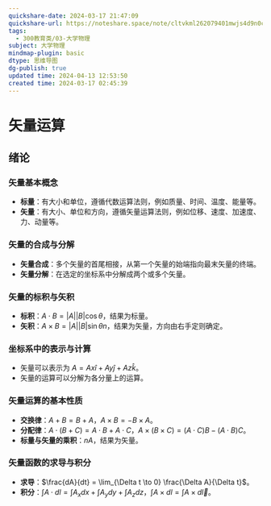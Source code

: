```yaml
---
quickshare-date: 2024-03-17 21:47:09
quickshare-url: https://noteshare.space/note/cltvkml262079401mwjs4d9n0c#JLg3bdyECR7tpnLmGtPU2famQsjvuyaNU5Aqbg9oI08
tags:
  - 300教育类/03-大学物理
subject: 大学物理
mindmap-plugin: basic
dtype: 思维导图
dg-publish: true
updated time: 2024-04-13 12:53:50
created time: 2024-03-17 02:45:39
---
```


# 矢量运算

## 绪论

### 矢量基本概念
- **标量**：有大小和单位，遵循代数运算法则，例如质量、时间、温度、能量等。
- **矢量**：有大小、单位和方向，遵循矢量运算法则，例如位移、速度、加速度、力、动量等。

### 矢量的合成与分解
- **矢量合成**：多个矢量的首尾相接，从第一个矢量的始端指向最末矢量的终端。
- **矢量分解**：在选定的坐标系中分解成两个或多个矢量。

### 矢量的标积与矢积
- **标积**：$A \cdot B = |A||B|\cos\theta$，结果为标量。
- **矢积**：$A \times B = |A||B|\sin\theta n$，结果为矢量，方向由右手定则确定。

### 坐标系中的表示与计算
- 矢量可以表示为 $A = Ax\hat{i} + Ay\hat{j} + Az\hat{k}$。
- 矢量的运算可以分解为各分量上的运算。

### 矢量运算的基本性质
- **交换律**：$A+B = B+A$，$A \times B = -B \times A$。
- **分配律**：$A \cdot (B+C) = A \cdot B + A \cdot C$，$A \times (B \times C) = (A \cdot C)B - (A \cdot B)C$。
- **标量与矢量的乘积**：$nA$，结果为矢量。

### 矢量函数的求导与积分
- **求导**：$\frac{dA}{dt} = \lim_{\Delta t \to 0} \frac{\Delta A}{\Delta t}$。
- **积分**：$\int A \cdot dl = \int A_xdx + \int A_ydy + \int A_zdz$，$\int A \times dl = \int A \times d\vec{l}$。